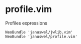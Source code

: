 profile.vim
===========

Profiles expressions

```vim
NeoBundle 'januswel/jwlib.vim'
NeoBundle 'januswel/profile.vim'
```
